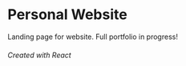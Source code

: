 <h1>Personal Website</h1>

<p>Landing page for website. Full portfolio in progress!</p>

<h6>Created with React</h6>

